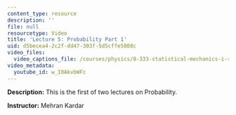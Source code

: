 ```yaml
---
content_type: resource
description: ''
file: null
resourcetype: Video
title: 'Lecture 5: Probability Part 1'
uid: d5becea4-2c2f-dd47-303f-5d5cffe5808c
video_files:
  video_captions_file: /courses/physics/8-333-statistical-mechanics-i-statistical-mechanics-of-particles-fall-2013/video-lectures/lecture-5-probability-part-1/w_I0AkvbWFc.vtt
video_metadata:
  youtube_id: w_I0AkvbWFc
---
```


**Description:** This is the first of two lectures on Probability.

**Instructor:** Mehran Kardar